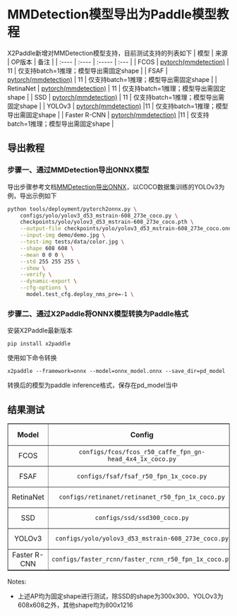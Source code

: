 # MMDetection模型导出为Paddle模型教程

X2Paddle新增对MMDetection模型支持，目前测试支持的列表如下
| 模型  | 来源 | OP版本 | 备注 |
| :---- | :---- | :----- | :--- |
| FCOS | [pytorch(mmdetection)](https://github.com/open-mmlab/mmdetection/blob/master/configs/fcos/fcos_r50_caffe_fpn_gn-head_1x_coco.py) | 11 | 仅支持batch=1推理；模型导出需固定shape |
| FSAF | [pytorch(mmdetection)](https://github.com/open-mmlab/mmdetection/blob/master/configs/fsaf/fsaf_r50_fpn_1x_coco.py) | 11 | 仅支持batch=1推理；模型导出需固定shape |
| RetinaNet | [pytorch(mmdetection)](https://github.com/open-mmlab/mmdetection/blob/master/configs/retinanet/retinanet_r50_fpn_1x_coco.py) | 11 | 仅支持batch=1推理；模型导出需固定shape |
| SSD | [pytorch(mmdetection)](https://github.com/open-mmlab/mmdetection/blob/master/configs/ssd/ssd300_coco.py) | 11 | 仅支持batch=1推理；模型导出需固定shape |
| YOLOv3 | [pytorch(mmdetection)](https://github.com/open-mmlab/mmdetection/blob/master/configs/yolo/yolov3_d53_mstrain-608_273e_coco.py) |11 | 仅支持batch=1推理；模型导出需固定shape |
| Faster R-CNN | [pytorch(mmdetection)](https://github.com/open-mmlab/mmdetection/blob/master/configs/faster_rcnn/faster_rcnn_r50_fpn_1x_coco.py) |11 | 仅支持batch=1推理；模型导出需固定shape |

## 导出教程

### 步骤一、通过MMDetection导出ONNX模型
导出步骤参考文档[MMDetection导出ONNX](https://mmdetection.readthedocs.io/en/latest/tutorials/pytorch2onnx.html)，以COCO数据集训练的YOLOv3为例，导出示例如下
```bash
python tools/deployment/pytorch2onnx.py \
    configs/yolo/yolov3_d53_mstrain-608_273e_coco.py \
    checkpoints/yolo/yolov3_d53_mstrain-608_273e_coco.pth \
    --output-file checkpoints/yolo/yolov3_d53_mstrain-608_273e_coco.onnx \
    --input-img demo/demo.jpg \
    --test-img tests/data/color.jpg \
    --shape 608 608 \
    --mean 0 0 0 \
    --std 255 255 255 \
    --show \
    --verify \
    --dynamic-export \
    --cfg-options \
      model.test_cfg.deploy_nms_pre=-1 \
```

### 步骤二、通过X2Paddle将ONNX模型转换为Paddle格式
安装X2Paddle最新版本
```
pip install x2paddle
```
使用如下命令转换
```shell
x2paddle --framework=onnx --model=onnx_model.onnx --save_dir=pd_model
```
转换后的模型为paddle inference格式，保存在pd_model当中

## 结果测试

<table border="1" class="docutils">
	<tr>
	    <th align="center">Model</th>
	    <th align="center">Config</th>
	    <th align="center">Metric</th>
	    <th align="center">ONNX Runtime</th>
	    <th align="center">Paddle</th>
	</tr >
  <tr >
	    <td align="center">FCOS</td>
	    <td align="center"><code>configs/fcos/fcos_r50_caffe_fpn_gn-head_4x4_1x_coco.py</code></td>
	    <td align="center">Box AP</td>
	    <td align="center">34</td>
	    <td align="center">33.8</td>
	</tr>
  <tr >
	    <td align="center">FSAF</td>
	    <td align="center"><code>configs/fsaf/fsaf_r50_fpn_1x_coco.py</code></td>
	    <td align="center">Box AP</td>
	    <td align="center">33.7</td>
	    <td align="center">33.7</td>
	</tr>
  <tr >
	    <td align="center">RetinaNet</td>
	    <td align="center"><code>configs/retinanet/retinanet_r50_fpn_1x_coco.py</code></td>
	    <td align="center">Box AP</td>
	    <td align="center">34.1</td>
	    <td align="center">34.1</td>
	</tr>
	<tr >
	    <td align="center" align="center" >SSD</td>
	    <td align="center" align="center"><code>configs/ssd/ssd300_coco.py</code></td>
	    <td align="center" align="center">Box AP</td>
	    <td align="center" align="center">25.6</td>
	    <td align="center" align="center">25.6</td>
	</tr>
  <tr >
	    <td align="center">YOLOv3</td>
	    <td align="center"><code>configs/yolo/yolov3_d53_mstrain-608_273e_coco.py</code></td>
	    <td align="center">Box AP</td>
	    <td align="center">31.1</td>
	    <td align="center">31.1</td>
	</tr>
  <tr >
	    <td align="center">Faster R-CNN</td>
	    <td align="center"><code>configs/faster_rcnn/faster_rcnn_r50_fpn_1x_coco.py</code></td>
	    <td align="center">Box AP</td>
	    <td align="center">34.8</td>
	    <td align="center">34.8</td>
	</tr>
</table>

Notes:

- 上述AP均为固定shape进行测试，除SSD的shape为300x300、YOLOv3为608x608之外，其他shape均为800x1216
